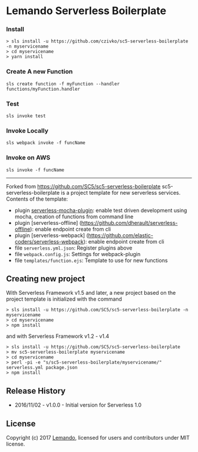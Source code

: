 # Lemando Serverless Boilerplate

### Install
```
> sls install -u https://github.com/czivko/sc5-serverless-boilerplate -n myservicename
> cd myservicename
> yarn install
```

### Create A new Function
```sls create function -f myFunction --handler functions/myFunction.handler```

### Test
```sls invoke test```

### Invoke Locally
```sls webpack invoke -f funcName```

### Invoke on AWS
```sls invoke -f funcName```

-----------------------------------------------------------------------------
Forked from https://github.com/SC5/sc5-serverless-boilerplate
sc5-serverless-boilerplate is a project template for new serverless services. Contents of the template:
* plugin [serverless-mocha-plugin](https://github.com/SC5/serverless-mocha-plugin): enable test driven development using mocha, creation of functions from command line
* plugin [serverless-offline] (https://github.com/dherault/serverless-offline): enable endpoint create from cli
* plugin [serverless-webpack] (https://github.com/elastic-coders/serverless-webpack): enable endpoint create from cli
* file `serverless.yml.json`: Register plugins above
* file `webpack.config.js`: Settings for webpack-plugin
* file `templates/function.ejs`: Template to use for new functions

## Creating new project

With Serverless Framework v1.5 and later, a new project based on the project template is initialized with the command

```
> sls install -u https://github.com/SC5/sc5-serverless-boilerplate -n myservicename
> cd myservicename
> npm install
```

and with Serverless Framework v1.2 - v1.4

```
> sls install -u https://github.com/SC5/sc5-serverless-boilerplate
> mv sc5-serverless-boilerplate myservicename
> cd myservicename
> perl -pi -e "s/sc5-serverless-boilerplate/myservicename/" serverless.yml package.json
> npm install
```

## Release History

* 2016/11/02 - v1.0.0 - Initial version for Serverless 1.0

## License

Copyright (c) 2017 [Lemando](http://lemando.com/), licensed for users and contributors under MIT license.
